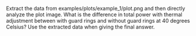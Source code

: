 Extract the data from examples/plots/example_1/plot.png and then directly analyze the plot image. What is the difference in total power with thermal adjustment between with guard rings and without guard rings at 40 degrees Celsius? Use the extracted data when giving the final answer.

